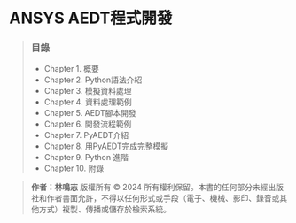 ANSYS AEDT程式開發
===
> ### 目錄
> - Chapter 1. 概要
> - Chapter 2. Python語法介紹
> - Chapter 3. 模擬資料處理
> - Chapter 4. 資料處理範例
> - Chapter 5. AEDT腳本開發
> - Chapter 6. 開發流程範例
> - Chapter 7. PyAEDT介紹
> - Chapter 8. 用PyAEDT完成完整模擬
> - Chapter 9. Python 進階
> - Chapter 10. 附錄


>**作者：林鳴志**
>版權所有 © 2024
>所有權利保留。本書的任何部分未經出版社和作者書面允許，不得以任何形式或手段（電子、機械、影印、錄音或其他方式）複製、傳播或儲存於檢索系統。

